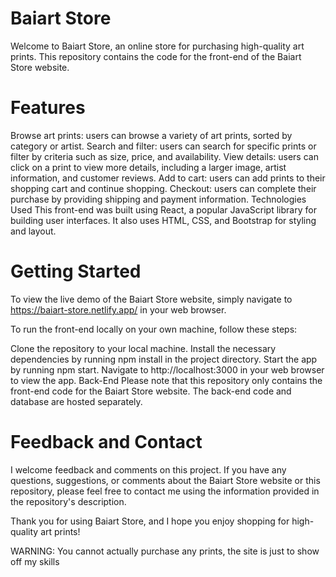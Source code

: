 # Baiart Store
Welcome to Baiart Store, an online store for purchasing high-quality art prints. This repository contains the code for the front-end of the Baiart Store website.

# Features
Browse art prints: users can browse a variety of art prints, sorted by category or artist.
Search and filter: users can search for specific prints or filter by criteria such as size, price, and availability.
View details: users can click on a print to view more details, including a larger image, artist information, and customer reviews.
Add to cart: users can add prints to their shopping cart and continue shopping.
Checkout: users can complete their purchase by providing shipping and payment information.
Technologies Used
This front-end was built using React, a popular JavaScript library for building user interfaces. It also uses HTML, CSS, and Bootstrap for styling and layout.

# Getting Started
To view the live demo of the Baiart Store website, simply navigate to https://baiart-store.netlify.app/ in your web browser.

To run the front-end locally on your own machine, follow these steps:

Clone the repository to your local machine.
Install the necessary dependencies by running npm install in the project directory.
Start the app by running npm start.
Navigate to http://localhost:3000 in your web browser to view the app.
Back-End
Please note that this repository only contains the front-end code for the Baiart Store website. The back-end code and database are hosted separately.

# Feedback and Contact
I welcome feedback and comments on this project. If you have any questions, suggestions, or comments about the Baiart Store website or this repository, please feel free to contact me using the information provided in the repository's description.

Thank you for using Baiart Store, and I hope you enjoy shopping for high-quality art prints!

WARNING: You cannot actually purchase any prints, the site is just to show off my skills
